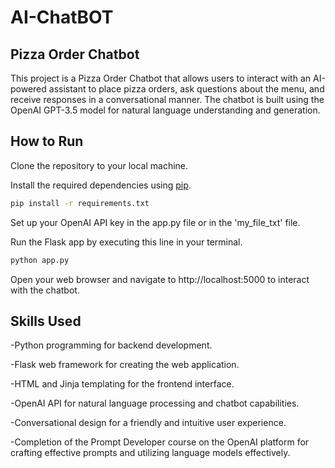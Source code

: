 # AI-ChatBOT

## Pizza Order Chatbot

This project is a Pizza Order Chatbot that allows users to interact with an AI-powered assistant to place pizza orders, ask questions about the menu, and receive responses in a conversational manner. The chatbot is built using the OpenAI GPT-3.5 model for natural language understanding and generation.

## How to Run

Clone the repository to your local machine.

Install the required dependencies using [pip](https://pip.pypa.io/en/stable/).
```bash
pip install -r requirements.txt
```

Set up your OpenAI API key in the app.py file or in the 'my_file_txt' file.

Run the Flask app by executing this line in your terminal.
```bash
python app.py
```

Open your web browser and navigate to http://localhost:5000 to interact with the chatbot.

## Skills Used

-Python programming for backend development.

-Flask web framework for creating the web application.

-HTML and Jinja templating for the frontend interface.

-OpenAI API for natural language processing and chatbot capabilities.

-Conversational design for a friendly and intuitive user experience.

-Completion of the Prompt Developer course on the OpenAI platform for crafting effective prompts and utilizing language models effectively.
